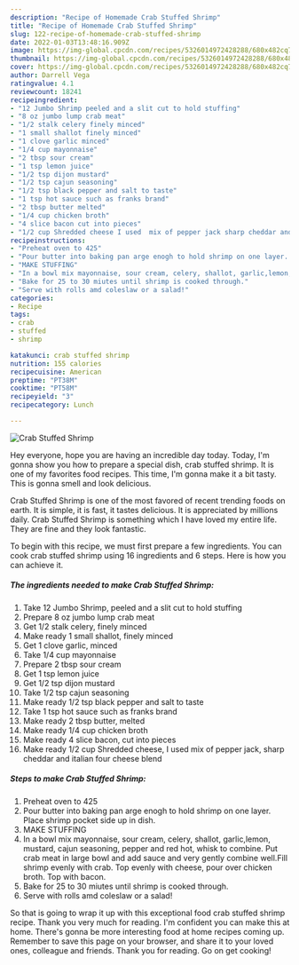 ```yaml
---
description: "Recipe of Homemade Crab Stuffed Shrimp"
title: "Recipe of Homemade Crab Stuffed Shrimp"
slug: 122-recipe-of-homemade-crab-stuffed-shrimp
date: 2022-01-03T13:48:16.909Z
image: https://img-global.cpcdn.com/recipes/5326014972428288/680x482cq70/crab-stuffed-shrimp-recipe-main-photo.jpg
thumbnail: https://img-global.cpcdn.com/recipes/5326014972428288/680x482cq70/crab-stuffed-shrimp-recipe-main-photo.jpg
cover: https://img-global.cpcdn.com/recipes/5326014972428288/680x482cq70/crab-stuffed-shrimp-recipe-main-photo.jpg
author: Darrell Vega
ratingvalue: 4.1
reviewcount: 18241
recipeingredient:
- "12 Jumbo Shrimp peeled and a slit cut to hold stuffing"
- "8 oz jumbo lump crab meat"
- "1/2 stalk celery finely minced"
- "1 small shallot finely minced"
- "1 clove garlic minced"
- "1/4 cup mayonnaise"
- "2 tbsp sour cream"
- "1 tsp lemon juice"
- "1/2 tsp dijon mustard"
- "1/2 tsp cajun seasoning"
- "1/2 tsp black pepper and salt to taste"
- "1 tsp hot sauce such as franks brand"
- "2 tbsp butter melted"
- "1/4 cup chicken broth"
- "4 slice bacon cut into pieces"
- "1/2 cup Shredded cheese I used  mix of pepper jack sharp cheddar and italian four cheese blend"
recipeinstructions:
- "Preheat oven to 425"
- "Pour butter into baking pan arge enogh to hold shrimp on one layer. Place shrimp pocket side up in dish."
- "MAKE STUFFING"
- "In a bowl mix mayonnaise, sour cream, celery, shallot, garlic,lemon, mustard, cajun seasoning, pepper and red hot, whisk to combine. Put crab meat in large bowl and add sauce and very gently combine well.Fill shrimp evenly with crab. Top evenly with cheese, pour over chicken broth. Top with bacon."
- "Bake for 25 to 30 miutes until shrimp is cooked through."
- "Serve with rolls amd coleslaw or a salad!"
categories:
- Recipe
tags:
- crab
- stuffed
- shrimp

katakunci: crab stuffed shrimp 
nutrition: 155 calories
recipecuisine: American
preptime: "PT38M"
cooktime: "PT58M"
recipeyield: "3"
recipecategory: Lunch

---
```



![Crab Stuffed Shrimp](https://img-global.cpcdn.com/recipes/5326014972428288/680x482cq70/crab-stuffed-shrimp-recipe-main-photo.jpg)

Hey everyone, hope you are having an incredible day today. Today, I'm gonna show you how to prepare a special dish, crab stuffed shrimp. It is one of my favorites food recipes. This time, I'm gonna make it a bit tasty. This is gonna smell and look delicious.

Crab Stuffed Shrimp is one of the most favored of recent trending foods on earth. It is simple, it is fast, it tastes delicious. It is appreciated by millions daily. Crab Stuffed Shrimp is something which I have loved my entire life. They are fine and they look fantastic.




To begin with this recipe, we must first prepare a few ingredients. You can cook crab stuffed shrimp using 16 ingredients and 6 steps. Here is how you can achieve it.

<!--inarticleads1-->

##### The ingredients needed to make Crab Stuffed Shrimp:

1. Take 12 Jumbo Shrimp, peeled and a slit cut to hold stuffing
1. Prepare 8 oz jumbo lump crab meat
1. Get 1/2 stalk celery, finely minced
1. Make ready 1 small shallot, finely minced
1. Get 1 clove garlic, minced
1. Take 1/4 cup mayonnaise
1. Prepare 2 tbsp sour cream
1. Get 1 tsp lemon juice
1. Get 1/2 tsp dijon mustard
1. Take 1/2 tsp cajun seasoning
1. Make ready 1/2 tsp black pepper and salt to taste
1. Take 1 tsp hot sauce such as franks brand
1. Make ready 2 tbsp butter, melted
1. Make ready 1/4 cup chicken broth
1. Make ready 4 slice bacon, cut into pieces
1. Make ready 1/2 cup Shredded cheese, I used  mix of pepper jack, sharp cheddar and italian four cheese blend




<!--inarticleads2-->

##### Steps to make Crab Stuffed Shrimp:

1. Preheat oven to 425
1. Pour butter into baking pan arge enogh to hold shrimp on one layer. Place shrimp pocket side up in dish.
1. MAKE STUFFING
1. In a bowl mix mayonnaise, sour cream, celery, shallot, garlic,lemon, mustard, cajun seasoning, pepper and red hot, whisk to combine. Put crab meat in large bowl and add sauce and very gently combine well.Fill shrimp evenly with crab. Top evenly with cheese, pour over chicken broth. Top with bacon.
1. Bake for 25 to 30 miutes until shrimp is cooked through.
1. Serve with rolls amd coleslaw or a salad!




So that is going to wrap it up with this exceptional food crab stuffed shrimp recipe. Thank you very much for reading. I'm confident you can make this at home. There's gonna be more interesting food at home recipes coming up. Remember to save this page on your browser, and share it to your loved ones, colleague and friends. Thank you for reading. Go on get cooking!
